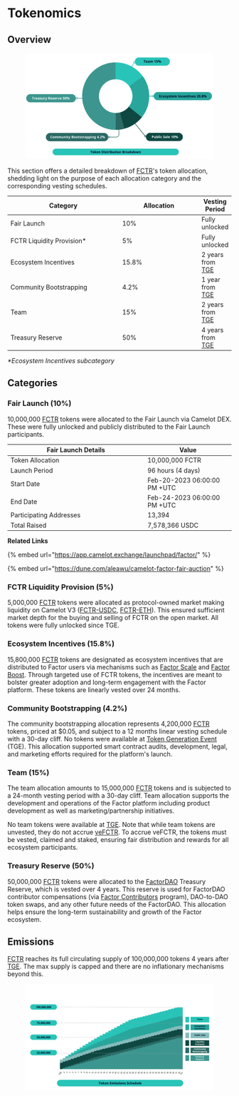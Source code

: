 # Tokenomics

## Overview

<figure><img src="../../.gitbook/assets/v2 Docs Graphic (6) (1) (1) (1).png" alt=""><figcaption></figcaption></figure>

This section offers a detailed breakdown of [FCTR](./#fctr)'s token allocation, shedding light on the purpose of each allocation category and the corresponding vesting schedules.

<table><thead><tr><th width="311">Category</th><th width="213">Allocation</th><th>Vesting Period</th></tr></thead><tbody><tr><td>Fair Launch</td><td>10%</td><td>Fully unlocked</td></tr><tr><td>FCTR Liquidity Provision*</td><td>5%</td><td>Fully unlocked</td></tr><tr><td>Ecosystem Incentives</td><td>15.8%</td><td>2 years from <a href="./#at-a-glance">TGE</a></td></tr><tr><td>Community Bootstrapping</td><td>4.2%</td><td>1 year from <a href="./#at-a-glance">TGE</a></td></tr><tr><td>Team</td><td>15%</td><td>2 years from <a href="./#at-a-glance">TGE</a></td></tr><tr><td>Treasury Reserve</td><td>50%</td><td>4 years from <a href="./#at-a-glance">TGE</a></td></tr></tbody></table>

_\*Ecosystem Incentives subcategory_

## Categories

### Fair Launch (10%)

10,000,000 [FCTR](./#fctr) tokens were allocated to the Fair Launch via Camelot DEX. These were fully unlocked and publicly distributed to the Fair Launch participants.

<table><thead><tr><th width="294">Fair Launch Details</th><th>Value</th></tr></thead><tbody><tr><td>Token Allocation</td><td>10,000,000 FCTR</td></tr><tr><td>Launch Period</td><td>96 hours (4 days)</td></tr><tr><td>Start Date</td><td>Feb-20-2023 06:00:00 PM +UTC</td></tr><tr><td>End Date</td><td>Feb-24-2023 06:00:00 PM +UTC</td></tr><tr><td>Participating Addresses</td><td>13,394</td></tr><tr><td>Total Raised</td><td>7,578,366 USDC</td></tr></tbody></table>

**Related Links**

{% embed url="https://app.camelot.exchange/launchpad/factor/" %}

{% embed url="https://dune.com/aleawu/camelot-factor-fair-auction" %}

### FCTR Liquidity Provision (5%)

5,000,000 [FCTR](./#fctr) tokens were allocated as protocol-owned market making liquidity on Camelot V3 ([FCTR-USDC](https://app.camelot.exchange/pools/0xc39D8c1F4e09133738A3f97C63C7E3300035d2bD), [FCTR-ETH](https://app.camelot.exchange/pools/0x90635Ddf0B7fB9AEB3d9De749b815374302DBbDe)). This ensured sufficient market depth for the buying and selling of FCTR on the open market. All tokens were fully unlocked since TGE.

### Ecosystem Incentives (15.8%)

15,800,000 [FCTR](./#fctr) tokens are designated as ecosystem incentives that are distributed to Factor users via mechanisms such as  [Factor Scale](../factor-scale/) and [Factor Boost](../factor-boost/). Through targeted use of FCTR tokens, the incentives are meant to bolster greater adoption and long-term engagement with the Factor platform. These tokens are linearly vested over 24 months.

### Community Bootstrapping (4.2%)

The community bootstrapping allocation represents 4,200,000 [FCTR](./#fctr) tokens, priced at $0.05, and subject to a 12 months linear vesting schedule with a 30-day cliff. No tokens were available at [Token Generation Event](./#at-a-glance) (TGE). This allocation supported smart contract audits, development, legal, and marketing efforts required for the platform's launch.

### Team (15%)

The team allocation amounts to 15,000,000 [FCTR](./#fctr) tokens and is subjected to a 24-month vesting period with a 30-day cliff.  Team allocation supports the development and operations of the Factor platform including product development as well as marketing/partnership initiatives.

No team tokens were available at [TGE](./#at-a-glance). Note that while team tokens are unvested, they do not accrue [veFCTR](./#vefctr). To accrue veFCTR, the tokens must be vested, claimed and staked, ensuring fair distribution and rewards for all ecosystem participants.

### Treasury Reserve (50%)

50,000,000 [FCTR](./#fctr) tokens were allocated to the [FactorDAO](../factordao/) Treasury Reserve, which is vested over 4 years. This reserve is used for FactorDAO contributor compensations (via [Factor Contributors](../../community/factor-contributors.md) program), DAO-to-DAO token swaps, and any other future needs of the FactorDAO. This allocation helps ensure the long-term sustainability and growth of the Factor ecosystem.

## Emissions

[FCTR](./#fctr) reaches its full circulating supply of 100,000,000 tokens 4 years after [TGE](./#at-a-glance). The max supply is capped and there are no inflationary mechanisms beyond this.

<figure><img src="../../.gitbook/assets/image (17) (1).png" alt=""><figcaption></figcaption></figure>
